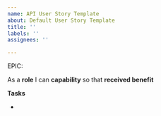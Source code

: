 ```yaml
---
name: API User Story Template
about: Default User Story Template
title: ''
labels: ''
assignees: ''

---
```


EPIC: <epic>

As a **role** I can **capability** so that **received benefit**

**Tasks**

-
